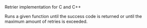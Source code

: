 Retrier implementation for C and C++

Runs a given function until the success code is returned or until the maximum amount of retries is exceeded.
